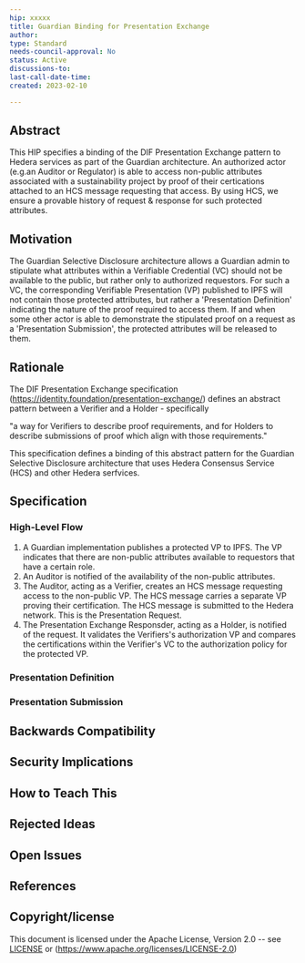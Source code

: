 ```yaml
---
hip: xxxxx
title: Guardian Binding for Presentation Exchange
author: 
type: Standard
needs-council-approval: No
status: Active
discussions-to:
last-call-date-time: 
created: 2023-02-10

---
```


## Abstract

This HIP specifies a binding of the DIF Presentation Exchange pattern to Hedera services as part of the Guardian architecture. An authorized actor (e.g.an Auditor or Regulator) is able to access non-public attributes associated with a sustainability project by proof of their certications attached to an HCS message requesting that access. By using HCS, we ensure a provable history of request & response for such protected attributes.

## Motivation

The Guardian Selective Disclosure architecture allows a Guardian admin to stipulate what attributes within a Verifiable Credential (VC) should not be available to the 
public, but rather only to authorized requestors. For such a VC, the corresponding Verifiable Presentation (VP) published to IPFS will not contain those protected attributes, but rather a 'Presentation Definition' indicating the nature of the proof required to access them. If and when some other actor is able to demonstrate the stipulated proof on a request as a 'Presentation Submission', the protected attributes will be released to them. 

## Rationale

The DIF Presentation Exchange specification (https://identity.foundation/presentation-exchange/) defines an abstract pattern between a Verifier and a Holder - specifically 

"a way for Verifiers to describe proof requirements, and for Holders to describe submissions of proof which align with those requirements."

This specification defines a binding of this abstract pattern for the Guardian Selective Disclosure architecture that uses Hedera Consensus Service (HCS) and other Hedera serfvices.

## Specification

### High-Level Flow

1. A Guardian implementation publishes a protected VP to IPFS. The VP indicates that there are non-public attributes available to requestors that have a certain role. 
2. An Auditor is notified of the availability of the non-public attributes. 
3. The Auditor, acting as a Verifier, creates an HCS message requesting access to the non-public VP. The HCS message carries a separate VP proving their certification. The HCS message is submitted to the Hedera network. This is the Presentation Request.
4. The Presentation Exchange Responsder, acting as a Holder, is notified of the request. It validates the Verifiers's authorization VP and compares the certifications within the Verifier's VC to the authorization policy for the protected VP.

### Presentation Definition



### Presentation Submission



## Backwards Compatibility
 
## Security Implications

## How to Teach This

## Rejected Ideas

## Open Issues

## References

## Copyright/license

This document is licensed under the Apache License, Version 2.0 -- see [LICENSE](../LICENSE) or (https://www.apache.org/licenses/LICENSE-2.0)
